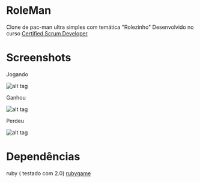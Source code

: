 RoleMan
============

Clone de pac-man ultra simples com temática "Rolezinho"
Desenvolvido no curso [Certified Scrum Developer](http://www.adaptworks.com.br/TreinamentoDetalhes/csd-certified-scrum-developer/)

Screenshots
===========

Jogando

![alt tag](http://s18.postimg.org/wqk05u86x/jogando.png)

Ganhou

![alt tag](http://s18.postimg.org/s240anj09/win.png)

Perdeu

![alt tag](http://s18.postimg.org/x21gilomx/game_over.png)

Dependências
============

ruby ( testado com 2.0)
[rubygame](http://rubygame.org/wiki/Installation_Instructions)
